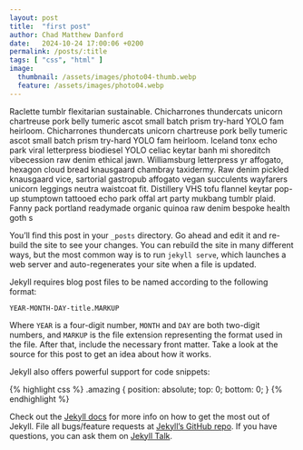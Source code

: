 ```yaml
---
layout: post
title:  "first post"
author: Chad Matthew Danford
date:   2024-10-24 17:00:06 +0200
permalink: /posts/:title
tags: [ "css", "html" ]
image:
  thumbnail: /assets/images/photo04-thumb.webp
  feature: /assets/images/photo04.webp
---
```


Raclette tumblr flexitarian sustainable. Chicharrones thundercats unicorn chartreuse pork belly tumeric ascot small batch prism try-hard YOLO fam heirloom.
Chicharrones thundercats unicorn chartreuse pork belly tumeric ascot small batch prism try-hard YOLO fam heirloom.
Iceland tonx echo park viral letterpress biodiesel YOLO celiac keytar banh mi shoreditch vibecession raw denim ethical jawn. Williamsburg letterpress yr affogato, hexagon cloud bread knausgaard chambray taxidermy. Raw denim pickled knausgaard vice, sartorial gastropub affogato vegan succulents wayfarers unicorn leggings neutra waistcoat fit. Distillery VHS tofu flannel keytar pop-up stumptown tattooed echo park offal art party mukbang tumblr plaid. Fanny pack portland readymade organic quinoa raw denim bespoke health goth s

You’ll find this post in your `_posts` directory. Go ahead and edit it and re-build the site to see your changes. You can rebuild the site in many different ways, but the most common way is to run `jekyll serve`, which launches a web server and auto-regenerates your site when a file is updated.

Jekyll requires blog post files to be named according to the following format:

`YEAR-MONTH-DAY-title.MARKUP`

Where `YEAR` is a four-digit number, `MONTH` and `DAY` are both two-digit numbers, and `MARKUP` is the file extension representing the format used in the file. After that, include the necessary front matter. Take a look at the source for this post to get an idea about how it works.

Jekyll also offers powerful support for code snippets:



{% highlight css %}
.amazing {
  position: absolute;
  top: 0;
  bottom: 0;
}
{% endhighlight %}



Check out the [Jekyll docs][jekyll-docs] for more info on how to get the most out of Jekyll. File all bugs/feature requests at [Jekyll’s GitHub repo][jekyll-gh]. If you have questions, you can ask them on [Jekyll Talk][jekyll-talk].

[jekyll-docs]: https://jekyllrb.com/docs/home
[jekyll-gh]:   https://github.com/jekyll/jekyll
[jekyll-talk]: https://talk.jekyllrb.com/
